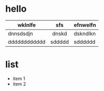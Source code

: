 # hello
|wklnlfe| sfs | efnwelfn|
|---------|:---:|-------|
|dnnsdsdjn|dnskd|dskndlkn|
|dddddddddddd|sddddd|sdddddd|

# list
- item 1
- item 2

